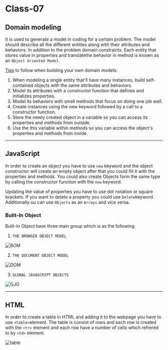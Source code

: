 # Class-07

## Domain modeling
It is used to generate a model in coding for a certain problem. The model should describe all the different entities along with their attributes and behaviors. In addition to the problem domain constraints. Each entity that stores value in properties and translatethe behavior in method is known as an `Object Oriented Model`.

[Tips](https://github.com/codefellows/domain_modeling#domain-modeling) to follow when building your own domain models:

1. When modeling a single entity that'll have many instances, build self-contained objects with the same attributes and behaviors.
2. Model its attributes with a constructor function that defines and initializes properties.
3. Model its behaviors with small methods that focus on doing one job well.
4. Create instances using the new keyword followed by a call to a constructor function.
5. Store the newly created object in a variable so you can access its properties and methods from outside.
6. Use the this variable within methods so you can access the object's properties and methods from inside.

--------------
## JavaScript 
In order to create an object you have to use `new` keyword and the object constructor will create an empty object after that you could fill it with the properties and methods. You could also create Objects form the same type by calling the constructor function with the `new` keyword.

Updating the value of properties you have to use dot notation or square brackets. If you want to delete a property you could use `Delete`keyword. Additionally ou can use `Objects` as an `Arrays` and vice versa.

###  Bulit-In Object 
Bulit-In Object have three main group which is as the following:

1. `THE BROWSER OBJECT MODEL`

![BOM](https://flylib.com/books/4/357/1/html/2/files/10fig03.gif)



2. `THE DOCUMENT OBJECT MODEL`

![DOM](https://simplesnippets.tech/wp-content/uploads/2018/10/what-is-document-object-model-in-JS-featured-image.jpg)

3. `GLOBAL JAVASCRIPT OBJECTS`

![GJO](https://www.learnsimpli.com/wp-content/uploads/2019/09/javascript-data-types.png)

---------------
## HTML 
In order to create a table in HTML and adding it to the webpage you have to use `<table>`element. The table is consist of rows and each row is created with the `<tr>` element and each row have a number of cells which refrered to by `<td>` element.

![table](https://docs.nomagic.com/download/attachments/36311706/HTML%20tag%20for%20fragments%20of%20table.png)
